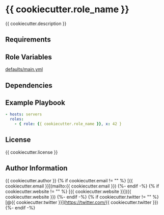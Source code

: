 # {{ cookiecutter.role_name }}

{{ cookiecutter.description }}

## Requirements

## Role Variables

[defaults/main.yml](defaults/main.yml)

## Dependencies

## Example Playbook

```yaml
- hosts: servers
  roles:
    - { role: {{ cookiecutter.role_name }}, x: 42 }
```

## License

{{ cookiecutter.license }}

## Author Information

{{ cookiecutter.author }}
{% if cookiecutter.email != "" %}
[{{ cookiecutter.email }}](mailto:{{ cookiecutter.email }})
{%- endif -%}
{% if cookiecutter.website != "" %}
[{{ cookiecutter.website }}]({{ cookiecutter.website }})
{%- endif -%}
{% if cookiecutter.twitter != "" %}
[@{{ cookiecutter.twitter }}](https://twitter.com/{{ cookiecutter.twitter }})
{%- endif -%}
